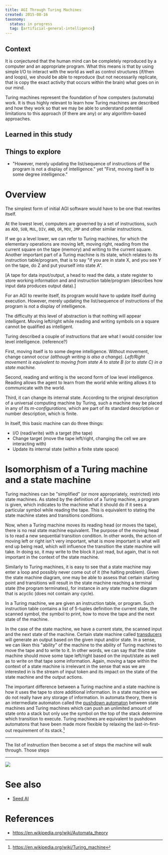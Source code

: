 ```yaml
---
title: AGI Through Turing Machines
created: 2015-08-16
taxonomy:
  status: in progress
  tag: [artificial-general-intelligence]
---
```


## Context
It is conjectured that the human mind can be completely reproduced by a computer and an appropriate program. What this means is that by using simple I/O to interact with the world as well as control structures (if/then and loops), we should be able to reproduce (but not necessarily replicate, that is copy the exact activity that occurs within the brain) what goes on in our mind.

Turing machines represent the foundation of how computers (automata) work. It is thus highly relevant to learn how Turing machines are described and how they work so that we may be able to understand potential limitations to this approach (if there are any) or any algorithm-based approaches.

## Learned in this study

## Things to explore
* "However, merely updating the list/sequence of instructions of the program is not a display of intelligence." yet "First, moving itself is to some degree intelligence."

# Overview
The simplest form of initial AGI software would have to be one that rewrites itself.

At the lowest level, computers are governed by a set of instructions, such as `ADD`, `SUB`, `MUL`, `DIV`, `AND`, `OR`, `MOV`, `JMP` and other similar instructions.

If we go a level lower, we can refer to Turing machines, for which the elementary operations are moving left, moving right, reading from the current square on the tape (memory) and writing to the current square. Another important part of a Turing machine is its state, which relates to its instruction table/program, that is to say "if you are in state X, and you see Y on the tape, do Z and put yourself into state A".

[A tape for data input/output, a head to read the data, a state register to store working information and and instruction table/program (describes how input data produces output data).]

For an AGI to rewrite itself, its program would have to update itself during execution. However, merely updating the list/sequence of instructions of the program is not a display of intelligence.

The difficulty at this level of abstraction is that nothing will appear intelligent. Moving left/right while reading and writing symbols on a square cannot be qualified as intelligent.

Turing described a couple of instructions that are what I would consider low level intelligence. (reference?)

First, moving itself is to some degree intelligence. Without movement, change cannot occur *(although writing is also a change)*. *Left/Right movement is equivalent to moving from state A to state B (or to state C) in a state machine.*

Second, reading and writing is the second form of low level intelligence. Reading allows the agent to learn from the world while writing allows it to communicate with the world.

Third, it can change its internal state. According to the original description of a universal computing machine by Turing, such a machine may be placed in any of its *m-configurations*, which are part of its standard description or number description, which is finite.

In itself, this basic machine can do three things:

* I/O (read/write) with a target (the tape)
* Change target (move the tape left/right, changing the cell we are interacting with)
* Update its internal state (within a finite state space)

# Isomorphism of a Turing machine and a state machine
Turing machines can be "simplified" (or more appropriately, restricted) into state machines. As stated by the definition of a Turing machine, a program is given, which indicates to the machine what it should do if it sees a particular symbol while reading the tape. This is equivalent to stating the state machine states and transitions conditions.

Now, when a Turing machine moves its reading head (or moves the tape), there is no real state machine equivalent. The purpose of the moving head is to read a new sequential transition condition. In other words, the action of moving left or right isn't very important, what is more important is what will end up being read, which will influence the transition the state machine will take. In doing so, it may write to the block it just read, but again, that is not important in the context of the state machine.

Similarly to Turing machines, it is easy to see that a state machine may enter a loop and possibly never come out of it (the halting problem). Given the state machine diagram, one may be able to assess that certain starting point and transitions will result in the state machine reaching a terminal state (the program terminates), for instance in any state machine diagram that is acyclic (does not contain any cycle).

In a Turing machine, we are given an instruction table, or program. Such instruction table contains a list of 5-tuples definition the current state, the scanned symbol, the symbol to print, how to move the tape and the next state of the machine.

In the case of the state machine, we have a current state, the scanned input and the next state of the machine. Certain state machine called [transducers](https://en.wikipedia.org/wiki/Finite_state_transducer) will generate an output based on the given input and/or state. In a sense, we can liken this "ability" of the machine to the ability of Turing machines to move the tape and to write to it. In other words, we can say that the state machine should move some tape left/right based on the input/state as well as to write on that tape some information. Again, moving a tape within the context of a state machine is irrelevant in the sense that was we are interested in is the stream of input token and its impact on the state of the state machine and the output actions.

The important difference between a Turing machine and a state machine is how it uses the tape to store additional information. In a state machine we do not really have any storage of information. In automata theory, there is an intermediate automaton called the [pushdown automaton](https://en.wikipedia.org/wiki/Pushdown_automaton) between state machines and Turing machines which  can push an unlimited amount of state onto a stack but only use the symbol on the top of the stack determine which transition to execute. Turing machines are equivalent to pushdown automatons that have been made more flexible by relaxing the last-in-first-out requirement of its stack.[^1]

---

The list of instruction then become a set of steps the machine will walk through. Those steps <tbc></tbc>

---

![](images/Self_improving_machine.png)

# See also
* [Seed AI](../seed-ai/article.md)

# References
[^1]: https://en.wikipedia.org/wiki/Turing_machine

* https://en.wikipedia.org/wiki/Automata_theory
